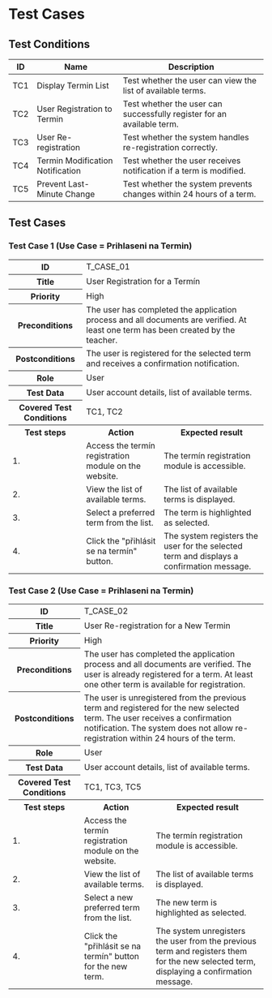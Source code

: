 # Test Cases

## Test Conditions

<table>
    <thead>
        <tr>
            <th>ID</th>
            <th>Name</th>
            <th>Description</th>
        </tr>
    </thead>
    <tbody>
        <tr>
            <td>TC1</td>
            <td>Display Termin List</td>
            <td>Test whether the user can view the list of available terms.</td>
        </tr>
        <tr>
            <td>TC2</td>
            <td>User Registration to Termin</td>
            <td>Test whether the user can successfully register for an available term.</td>
        </tr>
        <tr>
            <td>TC3</td>
            <td>User Re-registration</td>
            <td>Test whether the system handles re-registration correctly.</td>
        </tr>
        <tr>
            <td>TC4</td>
            <td>Termin Modification Notification</td>
            <td>Test whether the user receives notification if a term is modified.</td>
        </tr>
        <tr>
            <td>TC5</td>
            <td>Prevent Last-Minute Change</td>
            <td>Test whether the system prevents changes within 24 hours of a term.</td>
        </tr>
    </tbody>
</table>

## Test Cases

### Test Case 1 (Use Case = Prihlaseni na Termin)

<table>
    <tr>
        <th>ID</th>
        <td colspan="2">T_CASE_01</td>
    </tr>
    <tr>
        <th>Title</th>
        <td colspan="2">User Registration for a Termín</td>
    </tr>
    <tr>
        <th>Priority</th>
        <td colspan="2">High</td>
    </tr>
    <tr>
        <th>Preconditions</th>
        <td colspan="2">The user has completed the application process and all documents are verified. At least one term has been created by the teacher.</td>
    </tr>
    <tr>
        <th>Postconditions</th>
        <td colspan="2">The user is registered for the selected term and receives a confirmation notification.</td>
    </tr>
    <tr>
        <th>Role</th>
        <td colspan="2">User</td>
    </tr>
    <tr>
        <th>Test Data</th>
        <td colspan="2">User account details, list of available terms.</td>
    </tr>
    <tr>
        <th>Covered Test Conditions</th>
        <td colspan="2">TC1, TC2</td>
    </tr>
    <tr>
        <th>Test steps</th>
        <th>Action</th>
        <th>Expected result</th>
    </tr>
    <tr>
        <td>1.</td>
        <td>Access the termín registration module on the website.</td>
        <td>The termín registration module is accessible.</td>
    </tr>
    <tr>
        <td>2.</td>
        <td>View the list of available terms.</td>
        <td>The list of available terms is displayed.</td>
    </tr>
    <tr>
        <td>3.</td>
        <td>Select a preferred term from the list.</td>
        <td>The term is highlighted as selected.</td>
    </tr>
    <tr>
        <td>4.</td>
        <td>Click the "přihlásit se na termín" button.</td>
        <td>The system registers the user for the selected term and displays a confirmation message.</td>
    </tr>
</table>

### Test Case 2 (Use Case = Prihlaseni na Termin)

<table>
    <tr>
        <th>ID</th>
        <td colspan="2">T_CASE_02</td>
    </tr>
    <tr>
        <th>Title</th>
        <td colspan="2">User Re-registration for a New Termin</td>
    </tr>
    <tr>
        <th>Priority</th>
        <td colspan="2">High</td>
    </tr>
    <tr>
        <th>Preconditions</th>
        <td colspan="2">The user has completed the application process and all documents are verified. The user is already registered for a term. At least one other term is available for registration.</td>
    </tr>
    <tr>
        <th>Postconditions</th>
        <td colspan="2">The user is unregistered from the previous term and registered for the new selected term. The user receives a confirmation notification. The system does not allow re-registration within 24 hours of the term.</td>
    </tr>
    <tr>
        <th>Role</th>
        <td colspan="2">User</td>
    </tr>
    <tr>
        <th>Test Data</th>
        <td colspan="2">User account details, list of available terms.</td>
    </tr>
    <tr>
        <th>Covered Test Conditions</th>
        <td colspan="2">TC1, TC3, TC5</td>
    </tr>
    <tr>
        <th>Test steps</th>
        <th>Action</th>
        <th>Expected result</th>
    </tr>
    <tr>
        <td>1.</td>
        <td>Access the termín registration module on the website.</td>
        <td>The termín registration module is accessible.</td>
    </tr>
    <tr>
        <td>2.</td>
        <td>View the list of available terms.</td>
        <td>The list of available terms is displayed.</td>
    </tr>
    <tr>
        <td>3.</td>
        <td>Select a new preferred term from the list.</td>
        <td>The new term is highlighted as selected.</td>
    </tr>
    <tr>
        <td>4.</td>
        <td>Click the "přihlásit se na termín" button for the new term.</td>
        <td>The system unregisters the user from the previous term and registers them for the new selected term, displaying a confirmation message.</td>
    </tr>
</table>
